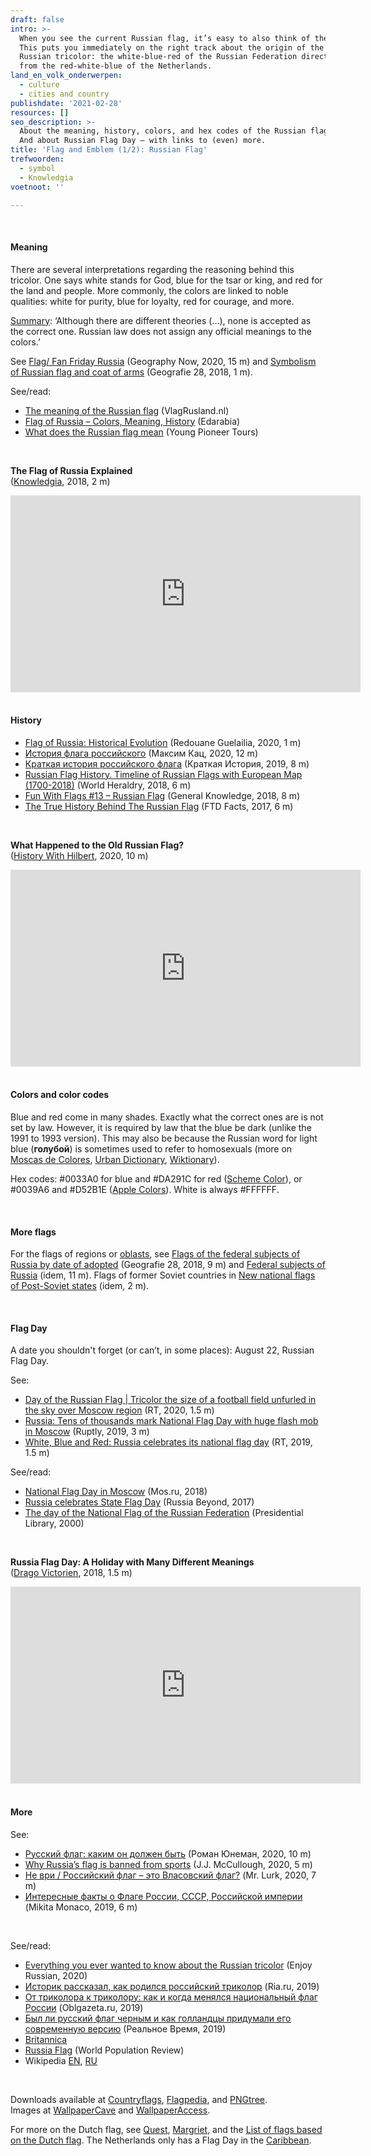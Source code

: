 ```yaml
---
draft: false
intro: >-
  When you see the current Russian flag, it’s easy to also think of the Dutch one.
  This puts you immediately on the right track about the origin of the
  Russian tricolor: the white-blue-red of the Russian Federation directly stems
  from the red-white-blue of the Netherlands.
land_en_volk_onderwerpen:
  - culture
  - cities and country
publishdate: '2021-02-28'
resources: []
seo_description: >-
  About the meaning, history, colors, and hex codes of the Russian flag.
  And about Russian Flag Day – with links to (even) more.
title: 'Flag and Emblem (1/2): Russian Flag'
trefwoorden:
  - symbol
  - Knowledgia
voetnoot: ''

---
```



<br/>


#### Meaning

There are several interpretations regarding the reasoning behind this tricolor. One says white stands for God, blue for the tsar or king, and red for the land and people. More commonly, the colors are linked to noble qualities: white for purity, blue for loyalty, red for courage, and more.

[Summary](https://nl.wikipedia.org/wiki/Vlag_van_Rusland): ‘Although there are different theories (...), none is accepted as the correct one. Russian law does not assign any official meanings to the colors.’

See [Flag/ Fan Friday Russia](https://youtu.be/yM6QQvkpJtY) (Geography Now, 2020, 15 m) and [Symbolism of Russian flag and coat of arms](https://youtu.be/PlvfdHaPRVQ) (Geografie 28, 2018, 1 m).



See/read:

- [The meaning of the Russian flag](https://vlagrusland.nl/index) (VlagRusland.nl)
- [Flag of Russia – Colors, Meaning, History](https://www.edarabia.com/russia/flag/#) (Edarabia)
- [What does the Russian flag mean](https://www.youngpioneertours.com/russian-flag-meaning/) (Young Pioneer Tours)



<br/>

**The Flag of Russia Explained**<br/>
([Knowledgia](https://www.youtube.com/channel/UCuCuEKq1xuRA0dFQj1qg9-Q), 2018, 2 m)

 <iframe width="560" height="315" src="https://www.youtube.com/embed/QXNThhDS8ns" frameborder="0" allow="accelerometer; autoplay; clipboard-write; encrypted-media; gyroscope; picture-in-picture" allowfullscreen></iframe>

<br/>

<br/>

#### History


- [Flag of Russia: Historical Evolution](https://youtu.be/WvOfDo2OX00) (Redouane Guelailia, 2020, 1 m)
- [История флага российского](https://youtu.be/z4hmVY1N2qA) (Максим Кац, 2020, 12 m)
- [Краткая история российского флага](https://youtu.be/T-Ten18cFsI) (Краткая История, 2019, 8 m)
- [Russian Flag History. Timeline of Russian Flags with European Map (1700-2018)](https://youtu.be/ksdGr9jRbp8) (World Heraldry, 2018, 6 m) 
- [Fun With Flags #13 – Russian Flag](https://youtu.be/6nQ_UoaybuM) (General Knowledge, 2018, 8 m) 
- [The True History Behind The Russian Flag](https://youtu.be/0IgWMxN61yg) (FTD Facts, 2017, 6 m)

 
<br/>


**What Happened to the Old Russian Flag?**<br/>
([History With Hilbert](https://www.youtube.com/channel/UC1Zc6_BhPXiCWZlrZP4EsEg/featured), 2020, 10 m)


 <iframe width="560" height="315" src="https://www.youtube.com/embed/o36DVFgUM5M" frameborder="0" allow="accelerometer; autoplay; clipboard-write; encrypted-media; gyroscope; picture-in-picture" allowfullscreen></iframe>

<br/>

<br/>

#### Colors and color codes

Blue and red come in many shades. Exactly what the correct ones are is not set by law. However, it is required by law that the blue be dark (unlike the 1991 to 1993 version). This may also be because the Russian word for light blue (**голубой**) is sometimes used to refer to homosexuals (more on [Moscas de Colores](https://www.moscasdecolores.com/en/gay-slang-collection/goluboj-gay-dictionary-russia/), [Urban Dictionary](https://www.urbandictionary.com/define.php?term=goluboi), [Wiktionary](https://en.wiktionary.org/wiki/%D0%B3%D0%BE%D0%BB%D1%83%D0%B1%D0%BE%D0%B9)).

Hex codes: \#0033A0 for blue and \#DA291C for red ([Scheme Color](https://www.schemecolor.com/russia-flag-colors.php)), or \#0039A6 and #D52B1E ([Apple Colors](https://applecolors.com/palette/3112-russia-flag-palette)). White is always \#FFFFFF.

<br/>


#### More flags

For the flags of regions or [oblasts](https://nl.wikipedia.org/wiki/Oblast), see [Flags of the federal subjects of Russia by date of adopted](https://youtu.be/rba2fqm6tyM) (Geografie 28, 2018, 9 m) and [Federal subjects of Russia](https://youtu.be/OqhBqz6s4A4) (idem, 11 m). Flags of former Soviet countries in [New national flags of Post-Soviet states](https://youtu.be/aAGV_tUgCJ0) (idem, 2 m).

<br/>

#### Flag Day

A date you shouldn't forget (or can’t, in some places): August 22, Russian Flag Day.

See:

- [Day of the Russian Flag | Tricolor the size of a football field unfurled in the sky over Moscow region](https://youtu.be/XOBD1lH2lC8) (RT, 2020, 1.5 m)
- [Russia: Tens of thousands mark National Flag Day with huge flash mob in Moscow](https://youtu.be/MQUgbULj5nI) (Ruptly, 2019, 3 m)
- [White, Blue and Red: Russia celebrates its national flag day](https://youtu.be/dMTbRpaUyIU) (RT, 2019, 1.5 m)


See/read: 

- [National Flag Day in Moscow](https://www.mos.ru/en/news/item/43712073/) (Mos.ru, 2018)
- [Russia celebrates State Flag Day](https://www.rbth.com/politics_and_society/2017/08/22/on-this-day-russia-celebrates-state-flag-day_826038) (Russia Beyond, 2017)
- [The day of the National Flag of the Russian Federation](https://www.prlib.ru/en/history/619479) (Presidential Library, 2000)

<br/>


**Russia Flag Day: A Holiday with Many Different Meanings**<br/>
([Drago Victorien](https://www.youtube.com/channel/UCK09sR_OVxqTUHEQTOrmgsA), 2018, 1.5 m)

<iframe width="560" height="315" src="https://www.youtube.com/embed/Teatrf45xiA" frameborder="0" allow="accelerometer; autoplay; clipboard-write; encrypted-media; gyroscope; picture-in-picture" allowfullscreen></iframe>

 <br/>

 <br/>

#### More

See:

- [Русский флаг: каким он должен быть](https://youtu.be/KEalS_CyLEs) (Роман Юнеман, 2020, 10 m)
- [Why Russia’s flag is banned from sports](https://youtu.be/tHiFpjRVm7U) (J.J. McCullough, 2020, 5 m) 
- [Не ври / Российский флаг – это Власовский флаг?](https://youtu.be/u6Xc9R_UBUw) (Mr. Lurk, 2020, 7 m)
- [Интересные факты о Флаге России, СССР, Российской империи](https://youtu.be/-k8oVyklQ_k) (Mikita Monaco, 2019, 6 m)


<br/>

See/read:

- [Everything you ever wanted to know about the Russian tricolor](https://enjoyrussian.com/russian-flag/) (Enjoy Russian, 2020)
- [Историк рассказал, как родился российский триколор](https://ria.ru/20190822/1557766905.html) (Ria.ru, 2019)
- [От триколора к триколору: как и когда менялся национальный флаг России](https://www.oblgazeta.ru/politics/russia/43430/) (Oblgazeta.ru, 2019)
- [Был ли русский флаг черным и как голландцы придумали его современную версию](https://realnoevremya.ru/articles/149028-istoriya-rossiyskogo-flaga) (Реальное Время, 2019)
- [Britannica](https://www.britannica.com/topic/flag-of-Russia)
- [Russia Flag](https://worldpopulationreview.com/flags/russia) (World Population Review)
- Wikipedia [EN](https://en.wikipedia.org/wiki/Flag_of_Russia), [RU](https://ru.wikipedia.org/wiki/%D0%A4%D0%BB%D0%B0%D0%B3_%D0%A0%D0%BE%D1%81%D1%81%D0%B8%D0%B8)

<br/>

Downloads available at [Countryflags](https://www.countryflags.com/nl/vlag-van-rusland/), [Flagpedia](https://flagpedia.net/russia/download), and [PNGtree](https://pngtree.com/so/russian-flag). <br/>
Images at [WallpaperCave](https://wallpapercave.com/russian-flag-wallpapers) and [WallpaperAccess](https://wallpaperaccess.com/russian-flag).

For more on the Dutch flag, see [Quest](https://www.quest.nl/maatschappij/geschiedenis/a25456485/nederlandse-vlag-rood-wit-blauw/), [Margriet](https://www.margriet.nl/nieuws/koningsdagweetje-verklaring-kleuren-nederlandse-vlag/), and the [List of flags based on the Dutch flag](https://nl.wikipedia.org/wiki/Lijst_van_vlaggen_gebaseerd_op_de_Nederlandse_vlag). The Netherlands only has a Flag Day in the [Caribbean](https://nl.wikipedia.org/wiki/Dag_van_de_Vlag_(Cara%C3%AFben)).
